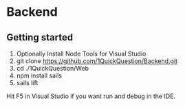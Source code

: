 Backend
=======

## Getting started

1. Optionally Install Node Tools for Visual Studio 
1. git clone https://github.com/1QuickQuestion/Backend.git
1. cd ./1QuickQuestion/Web
1. npm install sails 
1. sails lift 

Hit F5 in Visual Studio if you want run and debug in the IDE.